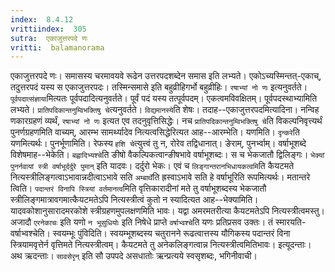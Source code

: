 ```yaml
---
index:  8.4.12
vrittiindex:  305
sutra:  एकाजुत्तरपदे णः
vritti:  balamanorama 
---
```


एकाजुत्तरपदे णः। समासस्य चरमावयवे रूढेन उत्तरपदशब्देन समास इति लभ्यते। एकोऽच्यस्मिन्तत्-एकाच्, तदुत्तरपदं यस्य स एकाजुत्तरपदः। तस्मिन्समासे इति बहुव्रीहिगर्भो बहुव्रीहिः। `रषाभ्यां नो णः` इत्यनुवर्तते। `पूर्वपदात्संज्ञाया`मित्यतः पूर्वपदादित्यनुवर्तते। पूर्वं पदं यस्य तत्पूर्वपदम्। एकत्वमविवक्षितम्। पूर्वपदस्थाभ्यामिति लभ्यते। `प्रातिपदिकान्तनुम्विभक्तिषु चे`त्यनुवर्तते। `विद्यमानस्ये`ति शेषः। तदाह--एकाजुत्तरपदमित्यादिना। नन्विह णकारग्रहणं व्यर्थं, `रषाभ्यां नो णः` इत्यत एव तदनुवृत्तिसिद्धेः। नच `प्रातिपदिकान्तनुम्विभक्तिषु चे`ति विकल्पनिवृत्त्यर्थं पुनर्णग्रहणमिति वाच्यम्, आरम्भ सामर्थ्यादेव नित्यत्वसिद्धेरित्यत आह--आरम्भेति। यणमिति। `दृन्करे`ति यणमित्यर्थः। पुनर्भूणामिति। रेफस्य `हशि चे`त्युत्त्वं तु न, रोरेव तद्विधानात्। ङेराम्, पुनर्भ्वाम्। वर्षाभूशब्दे विशेषमाह--भेकेति। `बह्वादिभ्यश्चे`ति ङीषो वैकल्पिकत्वान्ङीषभावे वर्षाभूशब्दः। स च भेकजातौ द्विलिङ्गः। `भेक्यां पुनर्नवायां स्त्री वर्षाभूर्दर्दुरे पुमान्` इति यादवः। दर्दुरो भेकः। एवं च `लिङ्गान्तरानभिधायकत्वमि`ति कैयटमते नित्यस्त्रीलिङ्गत्वाऽभावान्नदीत्वाऽभावे सति `अम्बार्थे`ति ह्रस्वाऽभावे सति हे वर्षाभूरिति रूपमित्यर्थः। मतान्तरे त्विति। `पदान्तरं विनापि स्त्रियां वर्तमानत्व`मिति वृत्तिकारादीनां मते तु वर्षाभूशब्दस्य भेकजातौ स्त्रीलिङ्गमात्रावगमात्कैयटमतेऽपि नित्यस्त्रीत्वं कुतो न स्यादित्यत आह--भेक्यामिति। यादवकोशानुसारादमरकोशे स्त्रीग्रहणमुपलक्षणमिति भावः। यद्वा अमरमतरीत्या कैयटमतेऽपि नित्यस्त्रीत्वमस्तु। अजादौ `एरनेकाचः` इति यणो `न भूसुधियोः` इति निषेधे प्राप्ते `वर्षाभ्वश्चे`ति यणः प्रतिप्रसव उक्तः। तं स्मारयति-वर्षाभ्वश्चेति। स्वयम्भूः पुंविदिति। स्वयम्भूशब्दस्य चतुरानने रूढत्वात्तस्य यौगिकस्य पदान्तरं विना स्त्रियामवृत्तेर्न वृत्तिमते नित्यस्त्रीत्वम्। कैयटमते तु अनेकलिङ्गत्वान्न नित्यस्त्रीत्वमितिभावः। इत्यूदन्ताः। अथ ऋदन्ताः। `सावसेरृन्` इति सौ उपपदे असधातोः ऋन्प्रत्यये स्वसृशब्दः, भगिनीवाची। 

